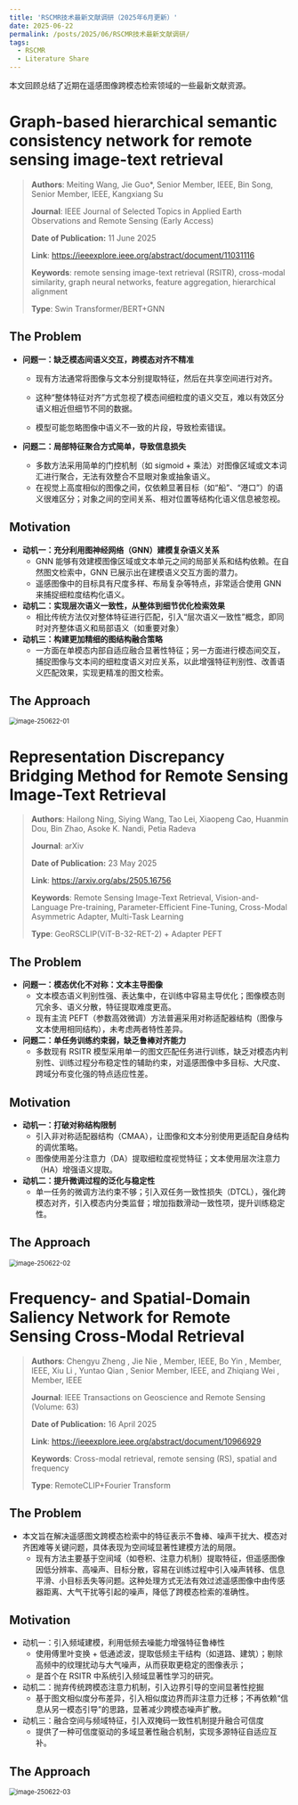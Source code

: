 ```yaml
---
title: 'RSCMR技术最新文献调研（2025年6月更新）'
date: 2025-06-22
permalink: /posts/2025/06/RSCMR技术最新文献调研/
tags:
  - RSCMR
  - Literature Share
---
```


本文回顾总结了近期在遥感图像跨模态检索领域的一些最新文献资源。

# Graph-based hierarchical semantic consistency network for remote sensing image-text retrieval

> **Authors**: Meiting Wang, Jie Guo*, Senior Member, IEEE, Bin Song, Senior Member, IEEE, Kangxiang Su
>
> **Journal**: IEEE Journal of Selected Topics in Applied Earth Observations and Remote Sensing (Early Access)
>
> **Date of Publication:** 11 June 2025
>
> **Link**: https://ieeexplore.ieee.org/abstract/document/11031116
>
> **Keywords**: remote sensing image-text retrieval (RSITR), cross-modal similarity, graph neural networks, feature aggregation,
> hierarchical alignment
>
> **Type**: Swin Transformer/BERT+GNN

## The Problem

- **问题一：缺乏模态间语义交互，跨模态对齐不精准**

  - 现有方法通常将图像与文本分别提取特征，然后在共享空间进行对齐。

  - 这种“整体特征对齐”方式忽视了模态间细粒度的语义交互，难以有效区分语义相近但细节不同的数据。

  - 模型可能忽略图像中语义不一致的片段，导致检索错误。

- **问题二：局部特征聚合方式简单，导致信息损失**
  - 多数方法采用简单的门控机制（如 sigmoid + 乘法）对图像区域或文本词汇进行聚合，无法有效整合不显眼对象或抽象语义。
  - 在视觉上高度相似的图像之间，仅依赖显著目标（如“船”、“港口”）的语义很难区分；对象之间的空间关系、相对位置等结构化语义信息被忽视。

## Motivation

- **动机一：充分利用图神经网络（GNN）建模复杂语义关系**
  - GNN 能够有效建模图像区域或文本单元之间的局部关系和结构依赖。在自然图文检索中，GNN 已展示出在建模语义交互方面的潜力。
  - 遥感图像中的目标具有尺度多样、布局复杂等特点，非常适合使用 GNN 来捕捉细粒度结构化语义。
- **动机二：实现层次语义一致性，从整体到细节优化检索效果**
  - 相比传统方法仅对整体特征进行匹配，引入“层次语义一致性”概念，即同时对齐整体语义和局部语义（如重要对象）
- **动机三：构建更加精细的图结构融合策略**
  - 一方面在单模态内部自适应融合显著性特征；另一方面进行模态间交互，捕捉图像与文本间的细粒度语义对应关系，以此增强特征判别性、改善语义匹配效果，实现更精准的图文检索。

## The Approach

<img src="image-250622-01.png" alt="image-250622-01" style="zoom:80%;" />



# Representation Discrepancy Bridging Method for Remote Sensing Image-Text Retrieval

> **Authors**: Hailong Ning, Siying Wang, Tao Lei, Xiaopeng Cao, Huanmin Dou, Bin Zhao, Asoke K. Nandi, Petia Radeva
>
> **Journal**: arXiv
>
> **Date of Publication:** 23 May 2025
>
> **Link**: https://arxiv.org/abs/2505.16756
>
> **Keywords**: Remote Sensing Image-Text Retrieval, Vision-and-Language Pre-training, Parameter-Efficient Fine-Tuning, Cross-Modal Asymmetric Adapter, Multi-Task Learning
>
> **Type**: GeoRSCLIP(ViT-B-32-RET-2) + Adapter PEFT

## The Problem

- **问题一：模态优化不对称：文本主导图像**
  - 文本模态语义判别性强、表达集中，在训练中容易主导优化；图像模态则冗余多、语义分散，特征提取难度更高。
  - 现有主流 PEFT（参数高效微调）方法普遍采用对称适配器结构（图像与文本使用相同结构），未考虑两者特性差异。
- **问题二：单任务训练约束弱，缺乏鲁棒对齐能力**
  - 多数现有 RSITR 模型采用单一的图文匹配任务进行训练，缺乏对模态内判别性、训练过程分布稳定性的辅助约束，对遥感图像中多目标、大尺度、跨域分布变化强的特点适应性差。

## Motivation

- **动机一：打破对称结构限制**
  - 引入非对称适配器结构（CMAA），让图像和文本分别使用更适配自身结构的调优策略。
  - 图像使用差分注意力（DA）提取细粒度视觉特征；文本使用层次注意力（HA）增强语义提取。
- **动机二：提升微调过程的泛化与稳定性**
  - 单一任务的微调方法约束不够；引入双任务一致性损失（DTCL），强化跨模态对齐，引入模态内分类监督；增加指数滑动一致性项，提升训练稳定性。

## The Approach

<img src="image-250622-02.png" alt="image-250622-02" style="zoom:80%;" />



# Frequency- and Spatial-Domain Saliency Network for Remote Sensing Cross-Modal Retrieval

> **Authors**: Chengyu Zheng , Jie Nie , Member, IEEE, Bo Yin , Member, IEEE, Xiu Li , Yuntao Qian , Senior Member, IEEE, and Zhiqiang Wei , Member, IEEE
>
> **Journal**: IEEE Transactions on Geoscience and Remote Sensing (Volume: 63)
>
> **Date of Publication:** 16 April 2025
>
> **Link**: https://ieeexplore.ieee.org/abstract/document/10966929
>
> **Keywords**: Cross-modal retrieval, remote sensing (RS), spatial and frequency
>
> **Type**: RemoteCLIP+Fourier Transform

## The Problem

- 本文旨在解决遥感图文跨模态检索中的特征表示不鲁棒、噪声干扰大、模态对齐困难等关键问题，具体表现为空间域显著性建模方法的局限。
  - 现有方法主要基于空间域（如卷积、注意力机制）提取特征，但遥感图像因低分辨率、高噪声、目标分散，容易在训练过程中引入噪声转移、信息平滑、小目标丢失等问题。这种处理方式无法有效过滤遥感图像中由传感器距离、大气干扰等引起的噪声，降低了跨模态检索的准确性。

## Motivation

- 动机一：引入频域建模，利用低频去噪能力增强特征鲁棒性
  - 使用傅里叶变换 + 低通滤波，提取低频主干结构（如道路、建筑）；剔除高频中的纹理扰动与大气噪声，从而获取更稳定的图像表示；
  - 是首个在 RSITR 中系统引入频域显著性学习的研究。
- 动机二：抛弃传统跨模态注意力机制，引入边界引导的空间显著性挖掘
  - 基于图文相似度分布差异，引入相似度边界而非注意力迁移；不再依赖“信息从另一模态引导”的思路，显著减少跨模态噪声扩散。
- 动机三：融合空间与频域特征，引入双掩码一致性机制提升融合可信度
  - 提供了一种可信度驱动的多域显著性融合机制，实现多源特征自适应互补。

## The Approach

<img src="image-250622-03.png" alt="image-250622-03" style="zoom:80%;" />
